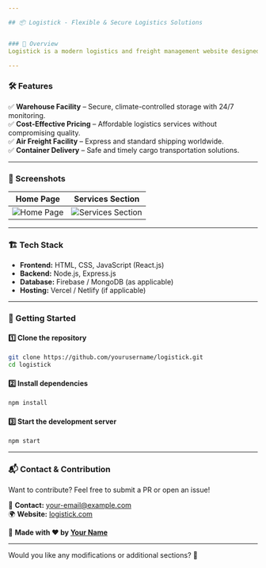 ```yaml
---

## 📦 Logistick - Flexible & Secure Logistics Solutions


### 🚀 Overview  
Logistick is a modern logistics and freight management website designed to offer **fast, secure, and cost-effective delivery solutions** across various transportation modes, including **air, land, and sea**. With a seamless user interface and efficient backend, Logistick ensures smooth package handling from storage to final delivery.  

---
```


### 🛠️ Features  
✅ **Warehouse Facility** – Secure, climate-controlled storage with 24/7 monitoring.  
✅ **Cost-Effective Pricing** – Affordable logistics services without compromising quality.  
✅ **Air Freight Facility** – Express and standard shipping worldwide.  
✅ **Container Delivery** – Safe and timely cargo transportation solutions.  

---

### 📸 Screenshots  
| Home Page | Services Section |
|-----------|-----------------|
| ![Home Page](./path-to-homepage.png) | ![Services Section](./path-to-services.png) |

---

### 🏗️ Tech Stack  
- **Frontend:** HTML, CSS, JavaScript (React.js)  
- **Backend:** Node.js, Express.js  
- **Database:** Firebase / MongoDB (as applicable)  
- **Hosting:** Vercel / Netlify (if applicable)  

---

### 🏁 Getting Started  
#### 1️⃣ Clone the repository  
```sh
git clone https://github.com/yourusername/logistick.git
cd logistick
```

#### 2️⃣ Install dependencies  
```sh
npm install
```

#### 3️⃣ Start the development server  
```sh
npm start
```

---

### 📬 Contact & Contribution  
Want to contribute? Feel free to submit a PR or open an issue!  

📧 **Contact:** your-email@example.com  
🌍 **Website:** [logistick.com](https://logistick.com)  

🙌 **Made with ❤️ by [Your Name](https://github.com/yourusername)**  

---

Would you like any modifications or additional sections? 🚀
